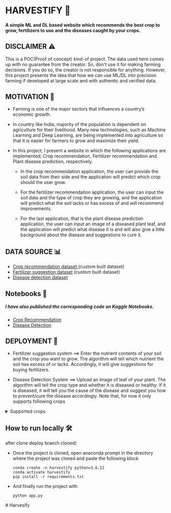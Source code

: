 # HARVESTIFY 🌿
#### A simple ML and DL based website which recommends the best crop to grow, fertilizers to use and the diseases caught by your crops.



## DISCLAIMER ⚠️
This is a POC(Proof of concept) kind-of project. The data used here comes up with no guarantee from the creator. So, don't use it for making farming decisions. If you do so, the creator is not responsible for anything. However, this project presents the idea that how we can use ML/DL into precision farming if developed at large scale and with authentic and verified data.

## MOTIVATION 💪
- Farming is one of the major sectors that influences a country’s economic growth. 

- In country like India, majority of the population is dependent on agriculture for their livelihood. Many new technologies, such as Machine Learning and Deep Learning, are being implemented into agriculture so that it is easier for farmers to grow and maximize their yield. 

- In this project, I present a website in which the following applications are implemented; Crop recommendation, Fertilizer recommendation and Plant disease prediction, respectively. 

    - In the crop recommendation application, the user can provide the soil data from their side and the application will predict which crop should the user grow. 
    
    - For the fertilizer recommendation application, the user can input the soil data and the type of crop they are growing, and the application will predict what the soil lacks or has excess of and will recommend improvements. 
    
    - For the last application, that is the plant disease prediction application, the user can input an image of a diseased plant leaf, and the application will predict what disease it is and will also give a little background about the disease and suggestions to cure it.

## DATA SOURCE 📊
- [Crop recommendation dataset ](https://www.kaggle.com/atharvaingle/crop-recommendation-dataset) (custom built dataset)
- [Fertilizer suggestion dataset](https://github.com/Gladiator07/Harvestify/blob/master/Data-processed/fertilizer.csv) (custom built dataset)
- [Disease detection dataset](https://www.kaggle.com/vipoooool/new-plant-diseases-dataset)

## Notebooks 📓
##### I have also published the corresponding code on Kaggle Notebooks.
- [Crop Recommendation](https://www.kaggle.com/atharvaingle/what-crop-to-grow)
- [Disease Detection](https://www.kaggle.com/atharvaingle/plant-disease-classification-resnet-99-2)



## DEPLOYMENT 🚀

- Fertilizer suggestion system ==> Enter the nutrient contents of your soil and the crop you want to grow. The algorithm will tell which nutrient the soil has excess of or lacks. Accordingly, it will give suggestions for buying fertilizers.

- Disease Detection System ==> Upload an image of leaf of your plant. The algorithm will tell the crop type and whether it is diseased or healthy. If it is diseased, it will tell you the cause of the disease and suggest you how to prevent/cure the disease accordingly.
Note that, for now it only supports following crops

<details>
  <summary>Supported crops
</summary>

- Apple
- Blueberry
- Cherry
- Corn
- Grape
- Pepper
- Orange
- Peach
- Potato
- Soybean
- Strawberry
- Tomato
- Squash
- Raspberry
</details>

## How to run locally 🛠️
after clone deploy branch cloned)
- Once the project is cloned, open anaconda prompt in the directory where the project was cloned and paste the following block
  ```
  conda create -n harvestify python=3.6.12
  conda activate harvestify
  pip install -r requirements.txt
  ```
- And finally run the project with
  ```
  python app.py
  ```

#   H a r v e s i f y  
 